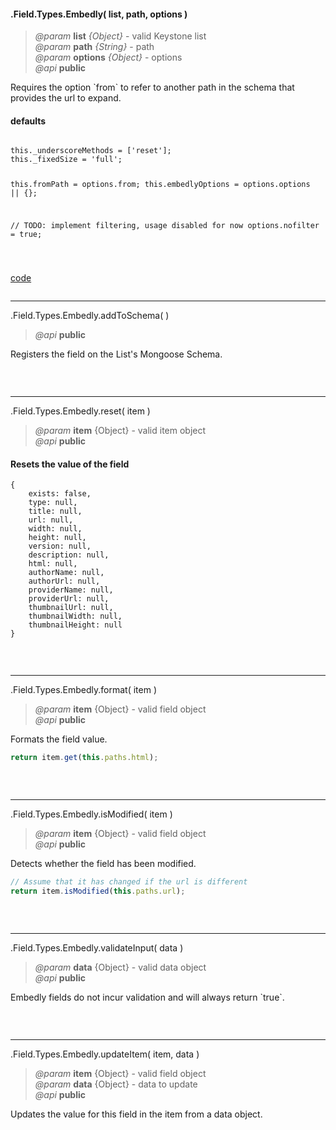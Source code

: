 #### .Field.Types.Embedly( list, path, options )  
> *@param* **list** _{Object}_  - valid Keystone list   
> *@param* **path** _{String}_  - path   
> *@param* **options** _{Object}_  - options   
> *@api* **public**  

<p class="caution-note">Requires the option `from` to refer to another path in the schema that provides the url to expand.</p>

<div class="code-header"> <h4>defaults</h4></div><pre class=" language-javascript"><code class="language-javascript">
this._underscoreMethods = ['reset'];
this._fixedSize = 'full';

this.fromPath = options.from;
this.embedlyOptions = options.options || {};

// TODO: implement filtering, usage disabled for now
options.nofilter = true;

</code></pre>

<div class="code-header addGitHubLink" data-file="lib/fieldTypes/embedly.js"> <a href="#" class="loadCode"> code</a></div><pre class=" language-javascript hideCode api"></pre>  

---
<span class="subMethod"> .Field.Types.Embedly.addToSchema(  ) </span>      
> *@api* **public**    

Registers the field on the List's Mongoose Schema.    
<div class="code-header addGitHubLink" data-file="lib/fieldTypes/embedly.js#L63-L182"> &nbsp;</div><pre class=" language-javascript hideCode api"></pre> 

---

<span class="subMethod"> .Field.Types.Embedly.reset( item ) </span>  
> *@param* **item** {Object} - valid item object       
> *@api* **public**     

<div class="code-header"> <h4>Resets the value of the field</h4></div><pre class=" language-javascript"><code class="language-javascript">{
	exists: false,
	type: null,
	title: null,
	url: null,
	width: null,
	height: null,
	version: null,
	description: null,
	html: null,
	authorName: null,
	authorUrl: null,
	providerName: null,
	providerUrl: null,
	thumbnailUrl: null,
	thumbnailWidth: null,
	thumbnailHeight: null
}</code></pre>

<div class="code-header addGitHubLink" data-file="lib/fieldTypes/embedly.js#L185-L210"> &nbsp;</div><pre class=" language-javascript hideCode api"></pre> 

---
<span class="subMethod"> .Field.Types.Embedly.format( item ) </span>  
> *@param* **item** {Object} - valid field object   
> *@api* **public**     

Formats the field value.
```javascript
return item.get(this.paths.html);
```
<div class="code-header addGitHubLink" data-file="lib/fieldTypes/embedly.js#L213-L221"> &nbsp;</div><pre class=" language-javascript hideCode api"></pre> 

---
<span class="subMethod"> .Field.Types.Embedly.isModified( item ) </span> 
> *@param* **item** {Object} - valid field object   
> *@api* **public**    

Detects whether the field has been modified.  
```javascript
// Assume that it has changed if the url is different
return item.isModified(this.paths.url);
```
<div class="code-header addGitHubLink" data-file="lib/fieldTypes/embedly.js#L224-L233">&nbsp; </div><pre class=" language-javascript hideCode api"></pre>

---
<span class="subMethod"> .Field.Types.Embedly.validateInput( data )  </span> 
> *@param* **data** {Object} - valid data object  
> *@api* **public**   
  
<p class="caution-note">Embedly fields do not incur validation and will always return `true`. </p>

<div class="code-header addGitHubLink" data-file="lib/fieldTypes/embedly.js#L236-L245"> &nbsp;</div><pre class=" language-javascript hideCode api"></pre> 


---
<span class="subMethod"> .Field.Types.Embedly.updateItem( item, data )  </span> 
> *@param* **item** {Object} - valid field object  
> *@param* **data** {Object} - data to update  
> *@api* **public**  

Updates the value for this field in the item from a data object.    

<div class="code-header addGitHubLink" data-file="lib/fieldTypes/embedly.js#L248-L275"> &nbsp;</div><pre class=" language-javascript hideCode api"></pre> 
